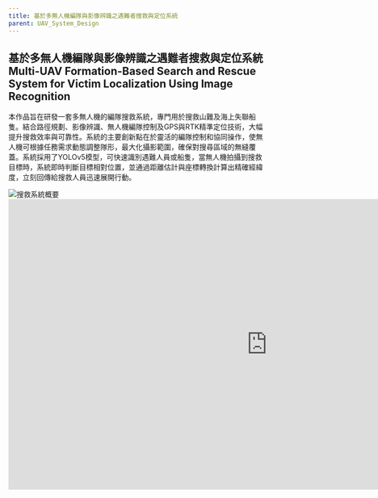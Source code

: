 ```yaml
---
title: 基於多無人機編隊與影像辨識之遇難者搜救與定位系統
parent: UAV_System_Design
---
```


## 基於多無人機編隊與影像辨識之遇難者搜救與定位系統<br>Multi-UAV Formation-Based Search and Rescue System for Victim Localization Using Image Recognition
<div class="container">
  <div class="text">
    <p>本作品旨在研發一套多無人機的編隊搜救系統，專門用於搜救山難及海上失聯船隻。結合路徑規劃、影像辨識、無人機編隊控制及GPS與RTK精準定位技術，大幅提升搜救效率與可靠性。系統的主要創新點在於靈活的編隊控制和協同操作，使無人機可根據任務需求動態調整隊形，最大化攝影範圍，確保對搜尋區域的無縫覆蓋。系統採用了YOLOv5模型，可快速識別遇難人員或船隻，當無人機拍攝到搜救目標時，系統即時判斷目標相對位置，並通過距離估計與座標轉換計算出精確經緯度，立刻回傳給搜救人員迅速展開行動。</p>
  </div>
  <div class="image">
    <img src="../images/Multi-UAV.png" alt="搜救系統概要">
  </div>
</div>

<iframe width="1024" height="576" src="https://www.youtube.com/embed/G6fGhG5sQbs" frameborder="0" allow="accelerometer; autoplay; clipboard-write; encrypted-media; gyroscope; picture-in-picture" allowfullscreen></iframe>
